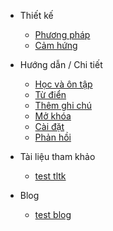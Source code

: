 - Thiết kế

  - [Phương pháp](phuong-phap.md)
  - [Cảm hứng](cam-hung.md)

- Hướng dẫn / Chi tiết

  - [Học và ôn tập](hoc-va-on-tap.md)
  - [Từ điển](tu-dien.md)
  - [Thêm ghi chú](them-ghi-chu.md)
  - [Mở khóa](mo-khoa.md)
  - [Cài đặt](cai-dat.md)
  - [Phản hồi](phan-hoi.md)

- Tài liệu tham khảo

  - [test tltk](test-tltk.md)

- Blog

  - [test blog](test-blog.md)